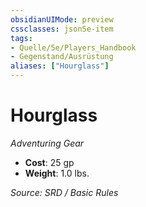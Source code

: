 ```yaml
---
obsidianUIMode: preview
cssclasses: json5e-item
tags:
- Quelle/5e/Players_Handbook
- Gegenstand/Ausrüstung
aliases: ["Hourglass"]
---
```

# Hourglass
*Adventuring Gear*  

- **Cost**: 25 gp
- **Weight**: 1.0 lbs.

*Source: SRD / Basic Rules*